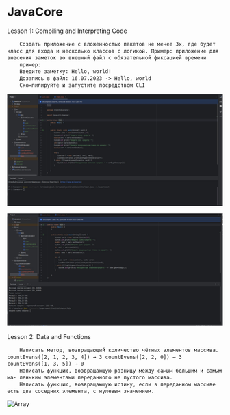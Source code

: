 # JavaCore


Lesson 1: Compiling and Interpreting Code


        Создать приложение с вложенностью пакетов не менее 3х, где будет класс для входа и несколько классов с логикой. Пример: приложение для внесения заметок во внешний файл с обязательной фиксацией времени
        пример:
        Введите заметку: Hello, world!
        Дозапись в файл: 16.07.2023 -> Hello, world
        Скомпилируйте и запустите посредством CLI

![Compilet](src/main/java/CreditCalculator/S/Screenshot_1.jpg)

![Start](src/main/java/CreditCalculator/S/Screenshot_2.jpg)


Lesson 2: Data and Functions

        Написать метод, возвращающий количество чётных элементов массива. countEvens([2, 1, 2, 3, 4]) → 3 countEvens([2, 2, 0]) → 3 countEvens([1, 3, 5]) → 0
        Написать функцию, возвращающую разницу между самым большим и самым ма- леньким элементами переданного не пустого массива.
        Написать функцию, возвращающую истину, если в переданном массиве есть два соседних элемента, с нулевым значением.

![Array](JavaCore/S/Array.jpd)
